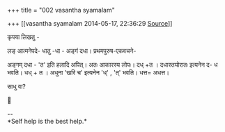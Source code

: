 +++
title = "002 vasantha syamalam"

+++
[[vasantha syamalam	2014-05-17, 22:36:29 [Source](https://groups.google.com/g/samskrita/c/sxGah9FqBuY)]]



कृपया लिखतु -

  

लङ् आत्मनेपदे- धातु -धा - अङ्गं दधा। प्रथमपुरुष-एकवचने-

  

अङ्गम् दधा - 'त' इति हलादि अपित्। अतः आकारस्य लोपः। दध् +त । दधास्तयोरातः इत्यनेन द- ध भवति। धध् + त । अधुना 'खरि च' इत्यनेन 'ध्' , 'त्' भवति। धत्त= अधत्त।

  

साधु वा?  



--  
\*Self help is the best help.\*  

